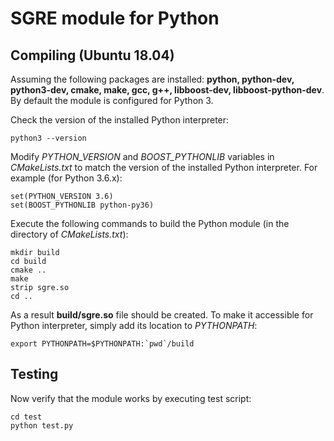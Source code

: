 # SGRE module for Python

## Compiling (Ubuntu 18.04)

Assuming the following packages are installed: **python, python-dev, python3-dev, cmake, make, gcc, g++, libboost-dev, libboost-python-dev**. By default the module is configured for Python 3.

Check the version of the installed Python interpreter:

```
python3 --version
```

Modify *PYTHON_VERSION* and *BOOST_PYTHONLIB* variables in *CMakeLists.txt* to match the version of the installed Python interpreter. For example (for Python 3.6.x):

```
set(PYTHON_VERSION 3.6)
set(BOOST_PYTHONLIB python-py36)
```

Execute the following commands to build the Python module (in the directory of *CMakeLists.txt*):

```
mkdir build
cd build
cmake ..
make
strip sgre.so
cd ..
```

As a result **build/sgre.so** file should be created. To make it accessible for Python interpreter, simply add its location to *PYTHONPATH*:

```
export PYTHONPATH=$PYTHONPATH:`pwd`/build
```

## Testing

Now verify that the module works by executing test script:

```
cd test
python test.py
```
